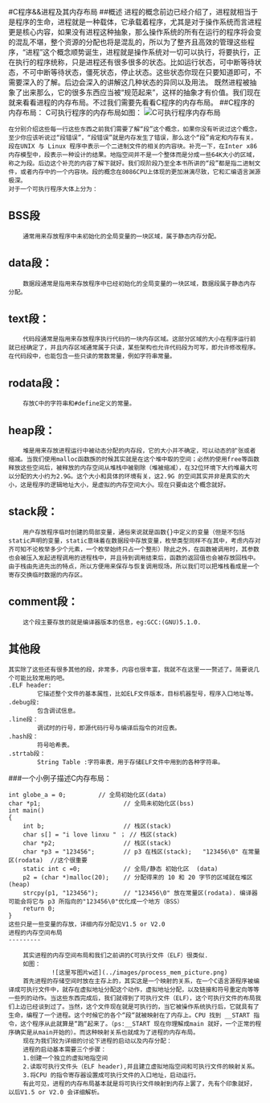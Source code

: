 #C程序&&进程及其内存布局
##概述
	进程的概念前边已经介绍了，进程就相当于是程序的生命，进程就是一种载体，它承载着程序，尤其是对于操作系统而言进程更是核心内容，如果没有进程这种抽象，那么操作系统的所有在运行的程序将会变的混乱不堪，整个资源的分配也将是混乱的，所以为了整齐且高效的管理这些程序，“进程”这个概念顺势诞生，进程就是操作系统对一切可以执行，将要执行，正在执行的程序统称，只是进程还有很多很多的状态。比如运行状态，可中断等待状态，不可中断等待状态，僵死状态，停止状态。这些状态你现在只要知道即可，不需要深入的了解。后边会深入的讲解这几种状态的异同以及用法。
    既然进程被抽象了出来那么，它的很多东西应当被“规范起来”，这样的抽象才有价值。我们现在就来看看进程的内存布局。不过我们需要先看看C程序的内存布局。
##C程序的内存布局：
	C可执行程序的内存布局如图：
	![C可执行程序内存布局](../images/C_mem.png.png)
			
	在分别介绍这些每一行这些东西之前我们需要了解“段”这个概念，如果你没有听说过这个概念，至少你应该听说过“段错误”，“段错误”就是内存发生了错误，那么这个“段”肯定和内存有关。
	段在UNIX 与 Linux 程序中表示一个二进制文件的相关的内容块。补充一下，在Inter x86 内存模型中，段表示一种设计的结果。地指空间并不是一个整体而是分成一些64K大小的区域，称之为段。后边这个补充的内容了解下就好。我们现阶段乃至全本书所讲的“段”都是指二进制文件，或者内存中的一个内容块。段的概念在8086CPU上体现的更加淋漓尽致，它和汇编语言渊源极深。
	对于一个可执行程序大体上分为：
	

BSS段
----

		通常用来存放程序中未初始化的全局变量的一块区域，属于静态内存分配。
	

data段：
------

		数据段通常是指用来存放程序中已经初始化的全局变量的一块区域，数据段属于静态内存分配。
	

text段：
------

		代码段通常是指用来存放程序执行代码的一块内存区域。这部分区域的大小在程序运行前就已经确定了，并且内存区域通常属于只读，某些架构也允许代码段为可写，即允许修改程序。在代码段中，也能包含一些只读的常数常量，例如字符串常量。
	

rodata段：
--------

		存放C中的字符串和#define定义的常量。
	

heap段：
------

		堆是用来存放进程运行中被动态分配的内存段，它的大小并不确定，可以动态的扩张或者缩减。当我们使用malloc函数族的时候其实就是在这个堆中取的空间；必然的使用free等函数释放这些空间后，被释放的内存空间从堆栈中被剔除（堆被缩减），在32位环境下大约堆最大可以分配的大小约为2.9G。这个大小和具体的环境有关，这2.9G 的空间其实并非是真实的大小，这是程序的逻辑地址大小，是虚拟的内存空间大小。现在只要由这个概念就好。
	

stack段：
-------

        用户存放程序临时创建的局部变量，通俗来说就是函数{}中定义的变量（但是不包括static声明的变量，static意味着在数据段中存放变量，枚举类型同样不在其中，考虑内存对齐可知不论枚举多少个元素，一个枚举始终只占一个整形）除此之外，在函数被调用时，其参数也会被压入发起进程调用的进程栈中，并且待到调用结束后，函数的返回值也会被存放回栈中。由于栈由先进先出的特点，所以方便用来保存与恢复调用现场，所以我们可以把堆栈看成是一个寄存交换临时数据的内存区。
	

comment段：
--------

		这个段主要存放的就是编译器版本的信息，eg:GCC:(GNU)5.1.0.

其他段
---

	
	其实除了这些还有很多其他的段，非常多，内容也很丰富，我就不在这里一一赘述了。简要说几个可能比较常用的吧。
	.ELF header:
			它描述整个文件的基本属性，比如ELF文件版本，目标机器型号，程序入口地址等。
	.debug段:
			包含调试信息。
	.line段：
			调试时的行号，即源代码行号与编译后指令的对应表。
	.hash段：
			符号哈希表。
	.strtab段：
			String Table :字符串表，用于存储ELF文件中用到的各种字符串。
###一个小例子描述C内存布局：
	

```
int globe_a = 0;         // 全局初始化区(data)  
char *p1;                       // 全局未初始化区(bss)  
int main()  
{  
    int b;                      // 栈区(stack)  
    char s[] = "i love linxu " ； // 栈区(stack) 
    char *p2;                   // 栈区(stack)  
    char *p3 = "123456";        // p3 在栈区(stack);   "123456\0" 在常量区(rodata)  //这个很重要
    static int c =0;            // 全局/静态 初始化区  (data)    
    p2 = (char *)malloc(20);    // 分配得来的 10 和 20 字节的区域就在堆区 (heap)  
    strcpy(p1, "123456");       // "123456\0" 放在常量区(rodata). 编译器可能会将它与 p3 所指向的"123456\0"优化成一个地方（BSS）
    return 0;  
}
这些只是一些变量的存放，详细内存分配见V1.5 or V2.0
进程的内存空间布局
---------

	其实进程的内存空间布局和我们之前讲的C可执行文件（ELF）很类似.
	如图：
			![这里写图片w述](../images/process_mem_picture.png)
	首先进程的存储空间时放在主存上的，其实这是一个映射的关系，在一个C语言源程序被编译成可执行文件中，就存在虚拟地址分配这个动作，虚拟地址分配，以及链接和符号重定向等等一些列的动作。当这些东西完成后，我们就得到了可执行文件（ELF），这个可执行文件的布局我们上边已经谈到过了。当然，这个文件现在就是可执行的，当它被操作系统执行后，它就具有了生命，编程了一个进程。这个时候它的各个“段“就被映射在了内存上。CPU 找到 __START 指令，这个程序从此就算是“跑“起来了。（ps:__START 现在你理解成main 就好，一个正常的程序确实是从main开始的）。而这种映射关系也就成为了进程的内存布局。
	现在为我们较为详细的讨论下进程的启动以及内存分配：
	进程的启动基本需要三个步骤：
	1.创建一个独立的虚拟地指空间
	2.读取可执行文件头（ELF header),并且建立虚拟地指空间和可执行文件的映射关系。
	3.将CPU 的指令寄存器设置成可执行文件的入口地址，启动运行。
	有此可见，进程的内存布局基本就是将可执行文件映射到内存上罢了，先有个印象就好，以后V1.5 or V2.0 会详细解析。
